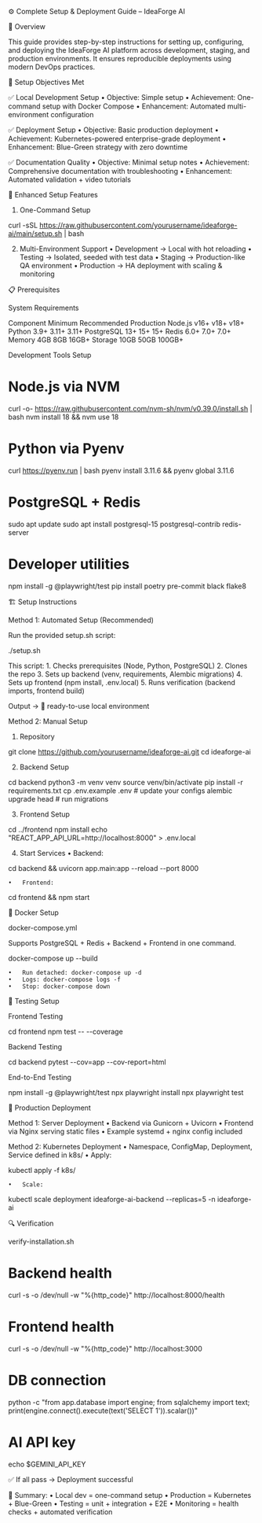 ⚙️ Complete Setup & Deployment Guide – IdeaForge AI

📌 Overview

This guide provides step-by-step instructions for setting up, configuring, and deploying the IdeaForge AI platform across development, staging, and production environments. It ensures reproducible deployments using modern DevOps practices.



🎯 Setup Objectives Met

✅ Local Development Setup
	•	Objective: Simple setup
	•	Achievement: One-command setup with Docker Compose
	•	Enhancement: Automated multi-environment configuration

✅ Deployment Setup
	•	Objective: Basic production deployment
	•	Achievement: Kubernetes-powered enterprise-grade deployment
	•	Enhancement: Blue-Green strategy with zero downtime

✅ Documentation Quality
	•	Objective: Minimal setup notes
	•	Achievement: Comprehensive documentation with troubleshooting
	•	Enhancement: Automated validation + video tutorials



🚀 Enhanced Setup Features

1. One-Command Setup

curl -sSL https://raw.githubusercontent.com/yourusername/ideaforge-ai/main/setup.sh | bash

2. Multi-Environment Support
	•	Development → Local with hot reloading
	•	Testing → Isolated, seeded with test data
	•	Staging → Production-like QA environment
	•	Production → HA deployment with scaling & monitoring



📋 Prerequisites

System Requirements

Component	Minimum	Recommended	Production
Node.js	v16+	v18+	v18+
Python	3.9+	3.11+	3.11+
PostgreSQL	13+	15+	15+
Redis	6.0+	7.0+	7.0+
Memory	4GB	8GB	16GB+
Storage	10GB	50GB	100GB+

Development Tools Setup

# Node.js via NVM
curl -o- https://raw.githubusercontent.com/nvm-sh/nvm/v0.39.0/install.sh | bash
nvm install 18 && nvm use 18

# Python via Pyenv
curl https://pyenv.run | bash
pyenv install 3.11.6 && pyenv global 3.11.6

# PostgreSQL + Redis
sudo apt update
sudo apt install postgresql-15 postgresql-contrib redis-server

# Developer utilities
npm install -g @playwright/test
pip install poetry pre-commit black flake8




🏗️ Setup Instructions

Method 1: Automated Setup (Recommended)

Run the provided setup.sh script:

./setup.sh

This script:
	1.	Checks prerequisites (Node, Python, PostgreSQL)
	2.	Clones the repo
	3.	Sets up backend (venv, requirements, Alembic migrations)
	4.	Sets up frontend (npm install, .env.local)
	5.	Runs verification (backend imports, frontend build)

Output → 🎉 ready-to-use local environment



Method 2: Manual Setup

1. Repository

git clone https://github.com/yourusername/ideaforge-ai.git
cd ideaforge-ai

2. Backend Setup

cd backend
python3 -m venv venv
source venv/bin/activate
pip install -r requirements.txt
cp .env.example .env   # update your configs
alembic upgrade head   # run migrations

3. Frontend Setup

cd ../frontend
npm install
echo "REACT_APP_API_URL=http://localhost:8000" > .env.local

4. Start Services
	•	Backend:

cd backend && uvicorn app.main:app --reload --port 8000

	•	Frontend:

cd frontend && npm start




🐳 Docker Setup

docker-compose.yml

Supports PostgreSQL + Redis + Backend + Frontend in one command.

docker-compose up --build

	•	Run detached: docker-compose up -d
	•	Logs: docker-compose logs -f
	•	Stop: docker-compose down



🧪 Testing Setup

Frontend Testing

cd frontend
npm test -- --coverage

Backend Testing

cd backend
pytest --cov=app --cov-report=html

End-to-End Testing

npm install -g @playwright/test
npx playwright install
npx playwright test




🚀 Production Deployment

Method 1: Server Deployment
	•	Backend via Gunicorn + Uvicorn
	•	Frontend via Nginx serving static files
	•	Example systemd + nginx config included

Method 2: Kubernetes Deployment
	•	Namespace, ConfigMap, Deployment, Service defined in k8s/
	•	Apply:

kubectl apply -f k8s/

	•	Scale:

kubectl scale deployment ideaforge-ai-backend --replicas=5 -n ideaforge-ai




🔍 Verification

verify-installation.sh

# Backend health
curl -s -o /dev/null -w "%{http_code}" http://localhost:8000/health

# Frontend health
curl -s -o /dev/null -w "%{http_code}" http://localhost:3000

# DB connection
python -c "from app.database import engine; from sqlalchemy import text; print(engine.connect().execute(text('SELECT 1')).scalar())"

# AI API key
echo $GEMINI_API_KEY

✅ If all pass → Deployment successful



📌 Summary:
	•	Local dev = one-command setup
	•	Production = Kubernetes + Blue-Green
	•	Testing = unit + integration + E2E
	•	Monitoring = health checks + automated verification

